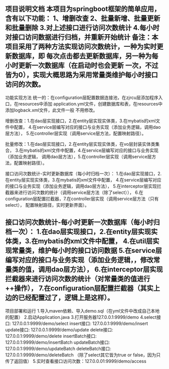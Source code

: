 项目说明文档
本项目为springboot框架的简单应用，含有以下功能：
1、增删改查
2、批量新增、批量更新和批量删除
3.对上述接口进行访问次数统计
4.每小时对接口访问数据进行归档，并重新开始统计
备注：本项目采用了两种方法实现访问次数统计，一种为实时更新数据库，即
每次点击都去更新数据库，另一种为每小时更新一次数据库（在启动时也会更新
一次，不过皆为0），实现大概思路为采用常量类维护每小时接口访问的次数。
--------------------------------------------------------------------------------------
功能实现方法
统一的：在configuration层配置数据连接池，在zjrcu层添加程序入口，在resources中添加
application.yml文件，创建数据库和表，在resources中添加logback.xml文件，此文件一般
不用修改。

增删改查：1.在dao层实现接口，2.在entity层实现实体类，3.在mybatis的xml文件中配置，
4.在service层编写对应的接口与业务实现（添加业务逻辑，调用dao层方法），
5.在controller层实现（调用service层方法，配置映射路径）。

批量修改：1.在dao层实现接口，2.在entity层实现实体类，在vo层封装实体类集合，
3.在mybatis的xml文件中配置，4.在service层编写对应的接口与业务实现（添加业务逻辑，
调用dao层方法），5.在controller层实现（调用service层方法，配置映射路径）。

接口访问次数统计-实时更新数据库（每小时归档一次）：
1.在dao层实现接口，2.在entity层实现实体类，3.在mybatis的xml文件中配置，
4.在service层编写对应的接口与业务实现（添加业务逻辑，调用dao层方法），
5.在interceptor层实现拦截器来进行访问次数的统计（调用service层方法（除了select）），
6.在configuration层配置拦截器，7.在controller层实现（调用service层方法（只有select），
配置映射路径，实时更新界面）。

接口访问次数统计-每小时更新一次数据库（每小时归档一次）：
1.在dao层实现接口，2.在entity层实现实体类，3.在mybatis的xml文件中配置，
4.在util层实现常量类，维护每小时的接口访问数据
5.在service层编写对应的接口与业务实现（添加业务逻辑，，修改常量类的值，调用dao层方法），
6.在interceptor层实现拦截器来进行访问次数的统计（对常量类的值进行++操作），
7.在configuration层配置拦截器（其实上边的已经配置过了，逻辑上是这样）。
--------------------------------------------------------------------------------------
项目部署和运行
1.导入maven依赖、导入demo.sql（在yml文件中改成自己本地的配置）
2.启动Application.java
3.打开服务器127.0.0.1:9999/demo
4.select接口: 127.0.0.1:9999/demo/select
insert接口: 127.0.0.1:9999/demo/insert
update接口: 127.0.0.1:9999/demo/update
delete接口: 127.0.0.1:9999/demo/delete
insertBatch接口: 127.0.0.1:9999/demo/insertBatch
updateBatch接口: 127.0.0.1:9999/demo/updateBatch
deleteBatch接口: 127.0.0.1:9999/demo/deleteBatch
（除了select其它皆为true or false，因为只传了返回值）
5.实时查看接口访问次数：127.0.0.01:9999/demo/access